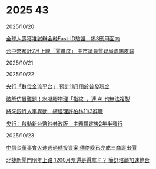 # 2025 43

2025/10/20

[全球人壽獲准試辦金融Fast-ID驗證　揭3應用面向](https://money.udn.com/money/story/5613/9081870)

[台中幣預計7月上線「零進度」 中市議員質疑局處踢皮球](https://news.ltn.com.tw/news/Taichung/breakingnews/5217820)

2025/10/21

2025/10/22

[央行「數位金流平台」 預計11月用於普發現金](https://udn.com/news/story/7238/9088922)

[破解仿冒難題！水凝膠物理「指紋」，連 AI 也無法複製](https://technews.tw/2025/10/22/scientists-create-a-novel-hydrogel-for-unclonable-security-tags/)

[將來銀行人事異動　總經理許柏林11/3辭職](https://www.cna.com.tw/news/afe/202510220380.aspx)

[央行：啟動新台幣鈔券改版　主題擇定後2年半發行](https://www.cna.com.tw/news/afe/202510220222.aspx)

2025/10/23

[中信金董事會火速通過轉投資案 傳傍晚已完成三商壽出價](https://udn.com/news/story/7239/9092923)

[北捷新閘門明年上路 1200月票還是得拿卡？ 簡舒培籲加速整合](https://udn.com/news/story/7266/9092388)
